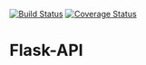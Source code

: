 [![Build Status](https://travis-ci.org/kaguna/Flask-API.svg?branch=ft-test-category-POST-operation-153531624)](https://travis-ci.org/kaguna/Flask-API)
[![Coverage Status](https://coveralls.io/repos/github/kaguna/Flask-API/badge.svg?branch=ft-test-category-POST-operation-153531624)](https://coveralls.io/github/kaguna/Flask-API?branch=ft-test-category-POST-operation-153531624)
# Flask-API